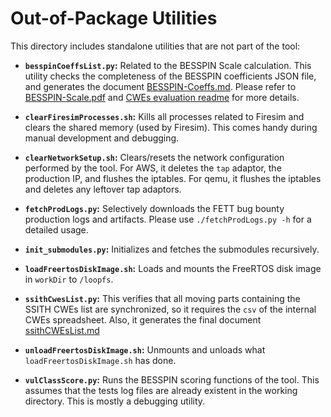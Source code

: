 # Out-of-Package Utilities #

This directory includes standalone utilities that are not part of the tool:

- **`besspinCoeffsList.py`:** Related to the BESSPIN Scale calculation. This utility checks the completeness of the BESSPIN coefficients JSON file, and generates the document [BESSPIN-Coeffs.md](../docs/cwesEvaluation/BESSPIN-Coeffs.md). Please refer to [BESSPIN-Scale.pdf](../docs/cwesEvaluation/BESSPIN-Scale.pdf) and [CWEs evaluation readme](../docs/cwesEvaluation/README.md) for more details.

- **`clearFiresimProcesses.sh`:** Kills all processes related to Firesim and clears the shared memory (used by Firesim). This comes handy during manual development and debugging.

- **`clearNetworkSetup.sh`:** Clears/resets the network configuration performed by the tool. For AWS, it deletes the `tap` adaptor, the production IP, and flushes the iptables. For qemu, it flushes the iptables and deletes any leftover tap adaptors.

- **`fetchProdLogs.py`:** Selectively downloads the FETT bug bounty production logs and artifacts. Please use `./fetchProdLogs.py -h` for a detailed usage.

- **`init_submodules.py`:** Initializes and fetches the submodules recursively.

- **`loadFreertosDiskImage.sh`:** Loads and mounts the FreeRTOS disk image in `workDir` to `/loopfs`.

- **`ssithCwesList.py`:** This verifies that all moving parts containing the SSITH CWEs list are synchronized, so it requires the `csv` of the internal CWEs spreadsheet. Also, it generates the final document [ssithCWEsList.md ](../docs/cwesEvaluation/ssithCWEsList.md )

- **`unloadFreertosDiskImage.sh`:** Unmounts and unloads what `loadFreertosDiskImage.sh` has done.

- **`vulClassScore.py`:** Runs the BESSPIN scoring functions of the tool. This assumes that the tests log files are already existent in the working directory. This is mostly a debugging utility.
